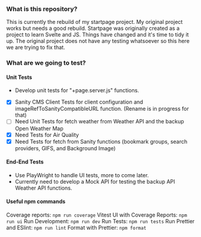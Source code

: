 ### What is this repository?

This is currently the rebuild of my startpage project. My original project works but needs a good rebuild. Startpage was originally created as a project to learn Svelte and JS. Things have changed and it's time to tidy it up. The original project does not have any testing whatsoever so this here we are trying to fix that.

### What are we going to test?

#### Unit Tests

- Develop unit tests for "+page.server.js" functions.
- [x] Sanity CMS Client Tests for client configuration and imageRefToSanityCompatibleURL function. (Rename is in progress for that)
- [ ] Need Unit Tests for fetch weather from Weather API and the backup Open Weather Map
- [x] Need Tests for Air Quality
- [x] Need Tests for fetch from Sanity functions (bookmark groups, search providers, GIFS, and Background Image)

#### End-End Tests

- Use PlayWright to handle UI tests, more to come later.
- Currently need to develop a Mock API for testing the backup API Weather API functions.

#### Useful npm commands
Coverage reports: `npm run coverage`
Vitest UI with Coverage Reports: `npm run ui`
Run Development: `npm run dev`
Run Tests: `npm run tests`
Run Prettier and ESlint: `npm run lint`
Format with Prettier: `npm format`